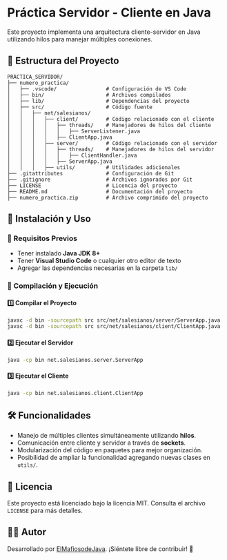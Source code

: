 # Práctica Servidor - Cliente en Java

Este proyecto implementa una arquitectura cliente-servidor en Java utilizando hilos para manejar múltiples conexiones.

## 📁 Estructura del Proyecto

```
PRÁCTICA_SERVIDOR/
├── numero_practica/
│   ├── .vscode/                # Configuración de VS Code
│   ├── bin/                    # Archivos compilados
│   ├── lib/                    # Dependencias del proyecto
│   ├── src/                    # Código fuente
│   │   ├── net/salesianos/
│   │   │   ├── client/         # Código relacionado con el cliente
│   │   │   │   ├── threads/    # Manejadores de hilos del cliente
│   │   │   │   │   ├── ServerListener.java
│   │   │   │   ├── ClientApp.java
│   │   │   ├── server/         # Código relacionado con el servidor
│   │   │   │   ├── threads/    # Manejadores de hilos del servidor
│   │   │   │   │   ├── ClientHandler.java
│   │   │   │   ├── ServerApp.java
│   │   │   ├── utils/          # Utilidades adicionales
├── .gitattributes              # Configuración de Git
├── .gitignore                  # Archivos ignorados por Git
├── LICENSE                     # Licencia del proyecto
├── README.md                   # Documentación del proyecto
├── numero_practica.zip         # Archivo comprimido del proyecto
```

## 🚀 Instalación y Uso

### 📌 Requisitos Previos
- Tener instalado **Java JDK 8+**
- Tener **Visual Studio Code** o cualquier otro editor de texto
- Agregar las dependencias necesarias en la carpeta `lib/`

### 🔧 Compilación y Ejecución

#### 1️⃣ Compilar el Proyecto
```sh
javac -d bin -sourcepath src src/net/salesianos/server/ServerApp.java
javac -d bin -sourcepath src src/net/salesianos/client/ClientApp.java
```

#### 2️⃣ Ejecutar el Servidor
```sh
java -cp bin net.salesianos.server.ServerApp
```

#### 3️⃣ Ejecutar el Cliente
```sh
java -cp bin net.salesianos.client.ClientApp
```

## 🛠️ Funcionalidades
- Manejo de múltiples clientes simultáneamente utilizando **hilos**.
- Comunicación entre cliente y servidor a través de **sockets**.
- Modularización del código en paquetes para mejor organización.
- Posibilidad de ampliar la funcionalidad agregando nuevas clases en `utils/`.

## 📜 Licencia
Este proyecto está licenciado bajo la licencia MIT. Consulta el archivo `LICENSE` para más detalles.

## 👨‍💻 Autor
Desarrollado por [ElMafiosodeJava](https://github.com/ElMafiosodeJava). ¡Siéntete libre de contribuir! 🚀
